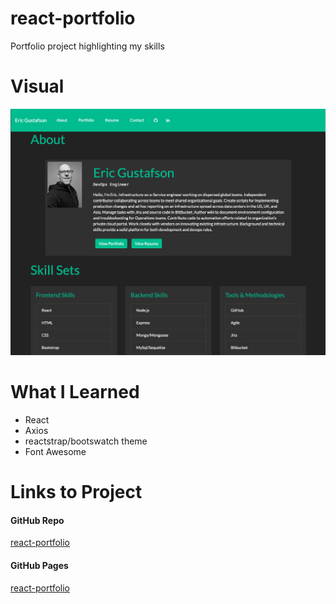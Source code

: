 # react-portfolio
Portfolio project highlighting my skills

# Visual
![react-portfolio](./src/assets/readme.png)

# What I Learned
* React
* Axios
* reactstrap/bootswatch theme
* Font Awesome


# Links to Project

#### GitHub Repo
[react-portfolio](https://github.com/eric-gustafson1/react-portfolio)

#### GitHub Pages
[react-portfolio](https://eric-gustafson1.github.io/react-portfolio/)


